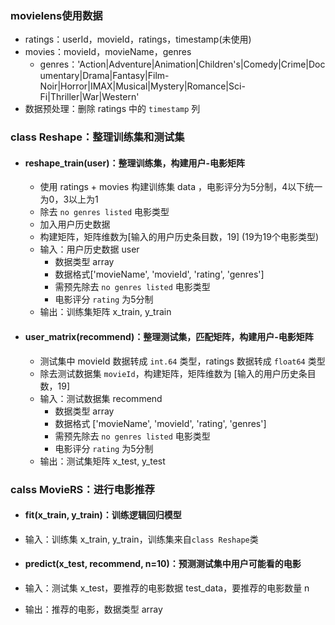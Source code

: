### movielens使用数据
  - ratings：userId，movieId，ratings，timestamp(未使用)
  - movies：movieId，movieName，genres
    - genres：'Action|Adventure|Animation|Children\'s|Comedy|Crime|Documentary|Drama|Fantasy|Film-Noir|Horror|IMAX|Musical|Mystery|Romance|Sci-Fi|Thriller|War|Western'
  - 数据预处理：删除 ratings 中的 `timestamp` 列

### class Reshape：整理训练集和测试集
  - #### reshape_train(user)：整理训练集，构建用户-电影矩阵
    - 使用 ratings + movies 构建训练集 data ，电影评分为5分制，4以下统一为0，3以上为1
    - 除去 `no genres listed` 电影类型
    - 加入用户历史数据
    - 构建矩阵，矩阵维数为[输入的用户历史条目数，19] (19为19个电影类型)
    - 输入：用户历史数据 user
      - 数据类型 array
      - 数据格式['movieName', 'movieId', 'rating', 'genres']
      - 需预先除去 `no genres listed` 电影类型
      - 电影评分 `rating` 为5分制
    - 输出：训练集矩阵 x_train, y_train

  - #### user_matrix(recommend)：整理测试集，匹配矩阵，构建用户-电影矩阵
    - 测试集中 movieId 数据转成 `int.64` 类型，ratings 数据转成 `float64` 类型
    - 除去测试数据集 `movieId`，构建矩阵，矩阵维数为 [输入的用户历史条目数，19]
    - 输入：测试数据集 recommend
      - 数据类型 array
      - 数据格式 ['movieName', 'movieId', 'rating', 'genres']
      - 需预先除去 `no genres listed` 电影类型
      - 电影评分 `rating` 为5分制
    - 输出：测试集矩阵 x_test, y_test

### calss MovieRS：进行电影推荐
  - #### fit(x_train, y_train)：训练逻辑回归模型
  - 输入：训练集 x_train, y_train，训练集来自`class Reshape`类

  - #### predict(x_test, recommend, n=10)：预测测试集中用户可能看的电影
  - 输入：测试集 x_test，要推荐的电影数据 test_data，要推荐的电影数量 n
  - 输出：推荐的电影，数据类型 array